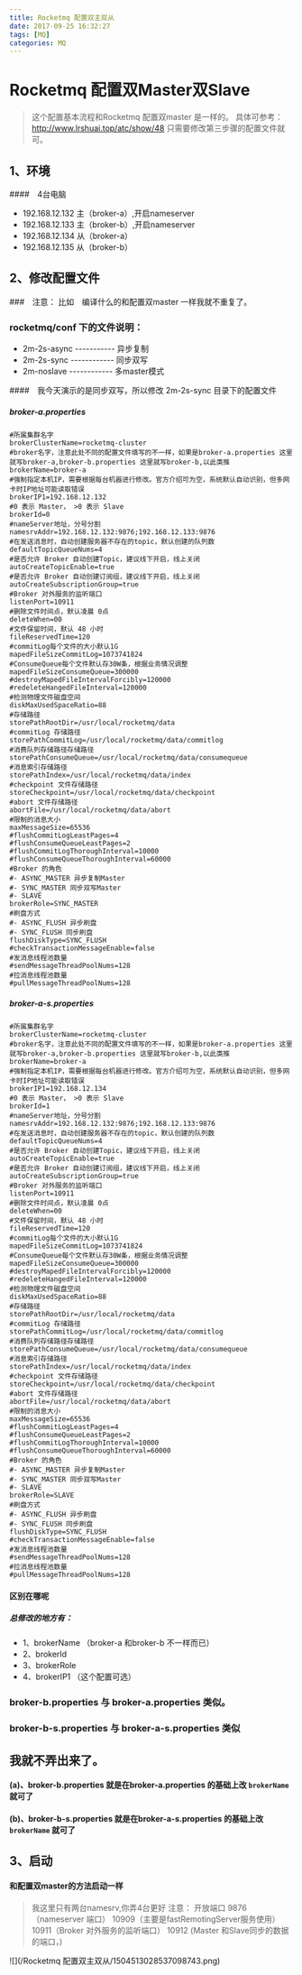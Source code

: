 ```yaml
---
title: Rocketmq 配置双主双从
date: 2017-09-25 16:32:27
tags: [MQ]
categories: MQ
---
```

# Rocketmq 配置双Master双Slave
> 这个配置基本流程和Rocketmq 配置双master 是一样的。
> 具体可参考：http://www.lrshuai.top/atc/show/48  只需要修改第三步骤的配置文件就可。

## 1、环境
####　4台电脑
+ 192.168.12.132  主（broker-a）,开启nameserver
+ 192.168.12.133  主（broker-b）,开启nameserver
+ 192.168.12.134  从（broker-a）
+ 192.168.12.135  从（broker-b）

## 2、修改配置文件
###　注意： 比如　编译什么的和配置双master 一样我就不重复了。

### rocketmq/conf 下的文件说明：
+ 2m-2s-async     -----------   异步复制
+ 2m-2s-sync	 ------------  同步双写
+ 2m-noslave      ------------  多master模式

####　我今天演示的是同步双写，所以修改 2m-2s-sync 目录下的配置文件

##### broker-a.properties
```
#所属集群名字
brokerClusterName=rocketmq-cluster
#broker名字，注意此处不同的配置文件填写的不一样，如果是broker-a.properties 这里就写broker-a,broker-b.properties 这里就写broker-b,以此类推
brokerName=broker-a
#强制指定本机IP，需要根据每台机器进行修改。官方介绍可为空，系统默认自动识别，但多网卡时IP地址可能读取错误
brokerIP1=192.168.12.132
#0 表示 Master， >0 表示 Slave
brokerId=0
#nameServer地址，分号分割
namesrvAddr=192.168.12.132:9876;192.168.12.133:9876
#在发送消息时，自动创建服务器不存在的topic，默认创建的队列数
defaultTopicQueueNums=4
#是否允许 Broker 自动创建Topic，建议线下开启，线上关闭
autoCreateTopicEnable=true
#是否允许 Broker 自动创建订阅组，建议线下开启，线上关闭
autoCreateSubscriptionGroup=true
#Broker 对外服务的监听端口
listenPort=10911
#删除文件时间点，默认凌晨 0点
deleteWhen=00
#文件保留时间，默认 48 小时
fileReservedTime=120
#commitLog每个文件的大小默认1G
mapedFileSizeCommitLog=1073741824
#ConsumeQueue每个文件默认存30W条，根据业务情况调整
mapedFileSizeConsumeQueue=300000
#destroyMapedFileIntervalForcibly=120000
#redeleteHangedFileInterval=120000
#检测物理文件磁盘空间
diskMaxUsedSpaceRatio=88
#存储路径
storePathRootDir=/usr/local/rocketmq/data
#commitLog 存储路径
storePathCommitLog=/usr/local/rocketmq/data/commitlog
#消费队列存储路径存储路径
storePathConsumeQueue=/usr/local/rocketmq/data/consumequeue
#消息索引存储路径
storePathIndex=/usr/local/rocketmq/data/index
#checkpoint 文件存储路径
storeCheckpoint=/usr/local/rocketmq/data/checkpoint
#abort 文件存储路径
abortFile=/usr/local/rocketmq/data/abort
#限制的消息大小
maxMessageSize=65536
#flushCommitLogLeastPages=4
#flushConsumeQueueLeastPages=2
#flushCommitLogThoroughInterval=10000
#flushConsumeQueueThoroughInterval=60000
#Broker 的角色
#- ASYNC_MASTER 异步复制Master
#- SYNC_MASTER 同步双写Master
#- SLAVE
brokerRole=SYNC_MASTER
#刷盘方式
#- ASYNC_FLUSH 异步刷盘
#- SYNC_FLUSH 同步刷盘
flushDiskType=SYNC_FLUSH
#checkTransactionMessageEnable=false
#发消息线程池数量
#sendMessageThreadPoolNums=128
#拉消息线程池数量
#pullMessageThreadPoolNums=128
```
##### broker-a-s.properties
```
#所属集群名字
brokerClusterName=rocketmq-cluster
#broker名字，注意此处不同的配置文件填写的不一样，如果是broker-a.properties 这里就写broker-a,broker-b.properties 这里就写broker-b,以此类推
brokerName=broker-a
#强制指定本机IP，需要根据每台机器进行修改。官方介绍可为空，系统默认自动识别，但多网卡时IP地址可能读取错误
brokerIP1=192.168.12.134
#0 表示 Master， >0 表示 Slave
brokerId=1
#nameServer地址，分号分割
namesrvAddr=192.168.12.132:9876;192.168.12.133:9876
#在发送消息时，自动创建服务器不存在的topic，默认创建的队列数
defaultTopicQueueNums=4
#是否允许 Broker 自动创建Topic，建议线下开启，线上关闭
autoCreateTopicEnable=true
#是否允许 Broker 自动创建订阅组，建议线下开启，线上关闭
autoCreateSubscriptionGroup=true
#Broker 对外服务的监听端口
listenPort=10911
#删除文件时间点，默认凌晨 0点
deleteWhen=00
#文件保留时间，默认 48 小时
fileReservedTime=120
#commitLog每个文件的大小默认1G
mapedFileSizeCommitLog=1073741824
#ConsumeQueue每个文件默认存30W条，根据业务情况调整
mapedFileSizeConsumeQueue=300000
#destroyMapedFileIntervalForcibly=120000
#redeleteHangedFileInterval=120000
#检测物理文件磁盘空间
diskMaxUsedSpaceRatio=88
#存储路径
storePathRootDir=/usr/local/rocketmq/data
#commitLog 存储路径
storePathCommitLog=/usr/local/rocketmq/data/commitlog
#消费队列存储路径存储路径
storePathConsumeQueue=/usr/local/rocketmq/data/consumequeue
#消息索引存储路径
storePathIndex=/usr/local/rocketmq/data/index
#checkpoint 文件存储路径
storeCheckpoint=/usr/local/rocketmq/data/checkpoint
#abort 文件存储路径
abortFile=/usr/local/rocketmq/data/abort
#限制的消息大小
maxMessageSize=65536
#flushCommitLogLeastPages=4
#flushConsumeQueueLeastPages=2
#flushCommitLogThoroughInterval=10000
#flushConsumeQueueThoroughInterval=60000
#Broker 的角色
#- ASYNC_MASTER 异步复制Master
#- SYNC_MASTER 同步双写Master
#- SLAVE
brokerRole=SLAVE
#刷盘方式
#- ASYNC_FLUSH 异步刷盘
#- SYNC_FLUSH 同步刷盘
flushDiskType=SYNC_FLUSH
#checkTransactionMessageEnable=false
#发消息线程池数量
#sendMessageThreadPoolNums=128
#拉消息线程池数量
#pullMessageThreadPoolNums=128
```
#### 区别在哪呢
##### 总修改的地方有：
+ 1、brokerName （broker-a 和broker-b 不一样而已）
+ 2、brokerId
+ 3、brokerRole
+ 4、brokerIP1     （这个配置可选）

### broker-b.properties 与 broker-a.properties 类似。
### broker-b-s.properties 与 broker-a-s.properties 类似
## 我就不弄出来了。
#### (a)、broker-b.properties 就是在broker-a.properties 的基础上改 `brokerName` 就可了
#### (b)、broker-b-s.properties 就是在broker-a-s.properties 的基础上改 `brokerName` 就可了

## 3、启动
#### 和配置双master的方法启动一样
> 我这里只有两台namesrv,你弄4台更好
> 注意： 开放端口
> 9876 （nameserver 端口）
> 10909（主要是fastRemotingServer服务使用）
> 10911（Broker 对外服务的监听端口）
> 10912 (Master 和Slave同步的数据的端口，)

![](/Rocketmq 配置双主双从/1504513028537098743.png)

